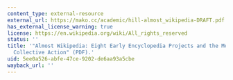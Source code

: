 ```yaml
---
content_type: external-resource
external_url: https://mako.cc/academic/hill-almost_wikipedia-DRAFT.pdf
has_external_license_warning: true
license: https://en.wikipedia.org/wiki/All_rights_reserved
status: ''
title: '"Almost Wikipedia: Eight Early Encyclopedia Projects and the Mechanisms of
  Collective Action" (PDF).'
uid: 5ee0a526-abfe-47ce-9202-de6aa93a5cbe
wayback_url: ''
---
```

